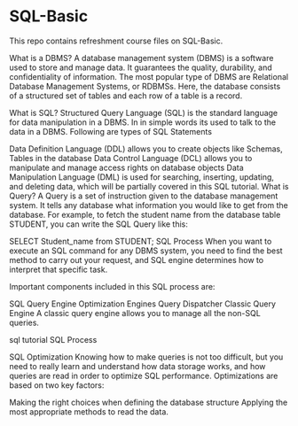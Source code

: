 # SQL-Basic
This repo contains refreshment course files on SQL-Basic.

What is a DBMS?
A database management system (DBMS) is a software used to store and manage data. It guarantees the quality, durability, and confidentiality of information. The most popular type of DBMS are Relational Database Management Systems, or RDBMSs. Here, the database consists of a structured set of tables and each row of a table is a record.

What is SQL?
Structured Query Language (SQL) is the standard language for data manipulation in a DBMS. In in simple words its used to talk to the data in a DBMS. Following are types of SQL Statements

Data Definition Language (DDL) allows you to create objects like Schemas, Tables in the database
Data Control Language (DCL) allows you to manipulate and manage access rights on database objects
Data Manipulation Language (DML) is used for searching, inserting, updating, and deleting data, which will be partially covered in this SQL tutorial.
What is Query?
A Query is a set of instruction given to the database management system. It tells any database what information you would like to get from the database. For example, to fetch the student name from the database table STUDENT, you can write the SQL Query like this:

SELECT Student_name from STUDENT;
SQL Process
When you want to execute an SQL command for any DBMS system, you need to find the best method to carry out your request, and SQL engine determines how to interpret that specific task.

Important components included in this SQL process are:

SQL Query Engine
Optimization Engines
Query Dispatcher
Classic Query Engine
A classic query engine allows you to manage all the non-SQL queries.

sql tutorial
SQL Process

SQL Optimization
Knowing how to make queries is not too difficult, but you need to really learn and understand how data storage works, and how queries are read in order to optimize SQL performance. Optimizations are based on two key factors:

Making the right choices when defining the database structure
Applying the most appropriate methods to read the data.
